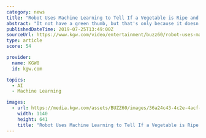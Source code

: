 ```yaml
---
category: news
title: "Robot Uses Machine Learning to Tell If a Vegetable is Ripe and Then Picks It"
abstract: "It not have a green thumb, but that's only because it doesn't have thumbs at all. Buzz60's Tony Spitz has the details."
publishedDateTime: 2019-07-25T13:49:00Z
sourceUrl: https://www.kgw.com/video/entertainment/buzz60/robot-uses-machine-learning-to-tell-if-a-vegetable-is-ripe-and-then-picks-it/600-f502477d-0375-40c6-9352-49a4932eae95
type: article
score: 54

provider:
  name: KGW8
  id: kgw.com

topics:
  - AI
  - Machine Learning

images:
  - url: https://media.kgw.com/assets/BUZZ60/images/36a24c43-4c2e-4acf-b256-0b84759dc03c/36a24c43-4c2e-4acf-b256-0b84759dc03c_1140x641.jpg
    width: 1140
    height: 641
    title: "Robot Uses Machine Learning to Tell If a Vegetable is Ripe and Then Picks It"
---
```


